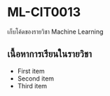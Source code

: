# ML-CIT0013
เก็บโค้ดของรายวิชา Machine Learning 

## เนื้อหาการเรียนในรายวิชา
- First item
- Second item
- Third item

